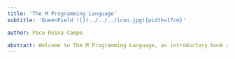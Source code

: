```yaml
---
title: 'The M Programming Language'
subtitle: 'QueenField ![](../../../icon.jpg){width=17cm}'

author: Paco Reina Campo

abstract: Welcome to The M Programming Language, an introductory book about M. The M programming language helps you write faster, more reliable software. High-level ergonomics and low-level control are often at odds in programming language design; M challenges that conflict. Through balancing powerful technical capacity and a great developer experience, M gives you the option to control low-level details (such as memory usage) without all the hassle traditionally associated with such control..
---
```

